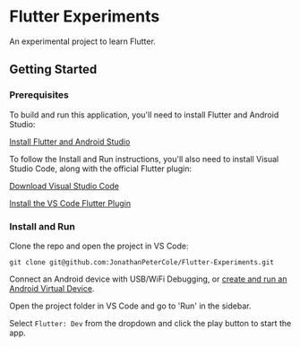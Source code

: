 # Flutter Experiments

An experimental project to learn Flutter.

## Getting Started

### Prerequisites

To build and run this application, you'll need to install Flutter and Android Studio:

[Install Flutter and Android Studio](https://flutter.dev/docs/get-started/install)

To follow the Install and Run instructions, you'll also need to install Visual Studio Code, along with the official Flutter plugin:

[Download Visual Studio Code](https://flutter.dev/docs/get-started/install)  

[Install the VS Code Flutter Plugin](https://marketplace.visualstudio.com/items?itemName=Dart-Code.flutter)

### Install and Run

Clone the repo and open the project in VS Code:  
```
git clone git@github.com:JonathanPeterCole/Flutter-Experiments.git
```

Connect an Android device with USB/WiFi Debugging, or [create and run an Android Virtual Device](https://developer.android.com/studio/run/managing-avds).

Open the project folder in VS Code and go to 'Run' in the sidebar.

Select `Flutter: Dev` from the dropdown and click the play button to start the app.